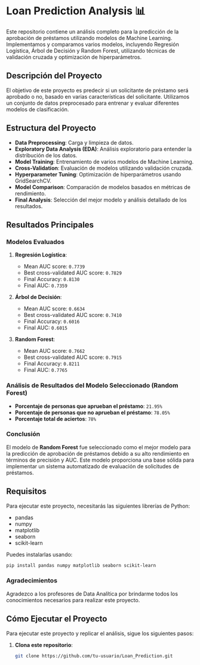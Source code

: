 # Loan Prediction Analysis 📊

Este repositorio contiene un análisis completo para la predicción de la aprobación de préstamos utilizando modelos de Machine Learning. Implementamos y comparamos varios modelos, incluyendo Regresión Logística, Árbol de Decisión y Random Forest, utilizando técnicas de validación cruzada y optimización de hiperparámetros.

## Descripción del Proyecto

El objetivo de este proyecto es predecir si un solicitante de préstamo será aprobado o no, basado en varias características del solicitante. Utilizamos un conjunto de datos preprocesado para entrenar y evaluar diferentes modelos de clasificación.

## Estructura del Proyecto

- **Data Preprocessing**: Carga y limpieza de datos.
- **Exploratory Data Analysis (EDA)**: Análisis exploratorio para entender la distribución de los datos.
- **Model Training**: Entrenamiento de varios modelos de Machine Learning.
- **Cross-Validation**: Evaluación de modelos utilizando validación cruzada.
- **Hyperparameter Tuning**: Optimización de hiperparámetros usando GridSearchCV.
- **Model Comparison**: Comparación de modelos basados en métricas de rendimiento.
- **Final Analysis**: Selección del mejor modelo y análisis detallado de los resultados.

## Resultados Principales

### Modelos Evaluados

1. **Regresión Logística**:
   - Mean AUC score: `0.7739`
   - Best cross-validated AUC score: `0.7829`
   - Final Accuracy: `0.8130`
   - Final AUC: `0.7359`

2. **Árbol de Decisión**:
   - Mean AUC score: `0.6634`
   - Best cross-validated AUC score: `0.7410`
   - Final Accuracy: `0.6016`
   - Final AUC: `0.6015`

3. **Random Forest**:
   - Mean AUC score: `0.7662`
   - Best cross-validated AUC score: `0.7915`
   - Final Accuracy: `0.8211`
   - Final AUC: `0.7765`

### Análisis de Resultados del Modelo Seleccionado (Random Forest)

- **Porcentaje de personas que aprueban el préstamo**: `21.95%`
- **Porcentaje de personas que no aprueban el préstamo**: `78.05%`
- **Porcentaje total de aciertos**: `78%`

### Conclusión

El modelo de **Random Forest** fue seleccionado como el mejor modelo para la predicción de aprobación de préstamos debido a su alto rendimiento en términos de precisión y AUC. Este modelo proporciona una base sólida para implementar un sistema automatizado de evaluación de solicitudes de préstamos.

## Requisitos

Para ejecutar este proyecto, necesitarás las siguientes librerías de Python:

- pandas
- numpy
- matplotlib
- seaborn
- scikit-learn

Puedes instalarlas usando:

```bash
pip install pandas numpy matplotlib seaborn scikit-learn
```

### Agradecimientos
Agradezco a los profesores de Data Analítica por brindarme todos los conocimientos necesarios para realizar este proyecto.



## Cómo Ejecutar el Proyecto

Para ejecutar este proyecto y replicar el análisis, sigue los siguientes pasos:

1. **Clona este repositorio**:
   ```bash
   git clone https://github.com/tu-usuario/Loan_Prediction.git
   ```






